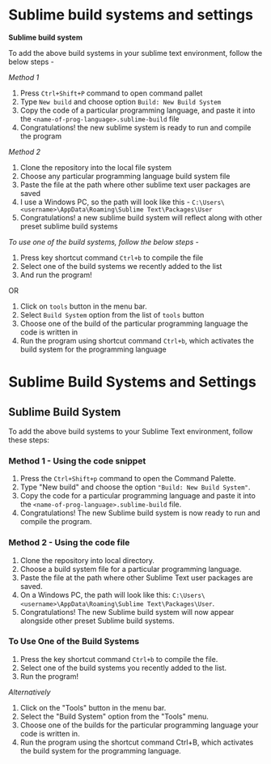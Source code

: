 # Sublime build systems and settings

**Sublime build system** 

To add the above build systems in your sublime text environment, follow the below steps -

*Method 1*
1. Press `Ctrl+Shift+P` command to open command pallet
2. Type `New build` and choose option `Build: New Build System`
3. Copy the code of a particular programming language, and paste it into the `<name-of-prog-language>.sublime-build` file
4. Congratulations! the new sublime system is ready to run and compile the program

*Method 2*
1. Clone the repository into the local file system
2. Choose any particular programming language build system file
3. Paste the file at the path where other sublime text user packages are saved
4. I use a Windows PC, so the path will look like this - `C:\Users\<username>\AppData\Roaming\Sublime Text\Packages\User`
5. Congratulations! a new sublime build system will reflect along with other preset sublime build systems

*To use one of the build systems, follow the below steps -*
1. Press key shortcut command `Ctrl+b` to compile the file
2. Select one of the build systems we recently added to the list
3. And run the program!

OR

1. Click on `tools` button in the menu bar.
2. Select `Build System` option from the list of `tools` button
3. Choose one of the build of the particular programming language the code is written in
4. Run the program using shortcut command `Ctrl+b`, which activates the build system for the programming language  

# Sublime Build Systems and Settings
## Sublime Build System

To add the above build systems to your Sublime Text environment, follow these steps:

### Method 1 - Using the code snippet
1. Press the `Ctrl+Shift+p` command to open the Command Palette.
2. Type "New build" and choose the option `"Build: New Build System"`.
3. Copy the code for a particular programming language and paste it into the `<name-of-prog-language>.sublime-build` file.
4. Congratulations! The new Sublime build system is now ready to run and compile the program.

### Method 2 - Using the code file
1. Clone the repository into local directory.
2. Choose a build system file for a particular programming language.
3. Paste the file at the path where other Sublime Text user packages are saved.
4. On a Windows PC, the path will look like this: `C:\Users\<username>\AppData\Roaming\Sublime Text\Packages\User`.
5. Congratulations! The new Sublime build system will now appear alongside other preset Sublime build systems.

### To Use One of the Build Systems
1. Press the key shortcut command `Ctrl+b` to compile the file.
2. Select one of the build systems you recently added to the list.
3. Run the program!

*Alternatively*
1. Click on the "Tools" button in the menu bar.
2. Select the "Build System" option from the "Tools" menu.
3. Choose one of the builds for the particular programming language your code is written in.
4. Run the program using the shortcut command Ctrl+B, which activates the build system for the programming language.

